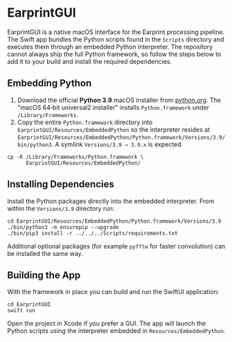 # EarprintGUI

EarprintGUI is a native macOS interface for the Earprint processing
pipeline. The Swift app bundles the Python scripts found in the
`Scripts` directory and executes them through an embedded Python
interpreter.  The repository cannot always ship the full Python
framework, so follow the steps below to add it to your build and
install the required dependencies.

## Embedding Python

1. Download the official **Python 3.9** macOS installer from
   [python.org](https://www.python.org/downloads/macos/).  The
   "macOS 64‑bit universal2 installer" installs
   `Python.framework` under `/Library/Frameworks`.
2. Copy the entire `Python.framework` directory into
   `EarprintGUI/Resources/EmbeddedPython` so the interpreter resides at
   `EarprintGUI/Resources/EmbeddedPython/Python.framework/Versions/3.9/bin/python3`.
   A symlink `Versions/3.9 → 3.9.x` is expected.

```
cp -R /Library/Frameworks/Python.framework \
      EarprintGUI/Resources/EmbeddedPython/
```

## Installing Dependencies

Install the Python packages directly into the embedded interpreter. From
within the `Versions/3.9` directory run:

```
cd EarprintGUI/Resources/EmbeddedPython/Python.framework/Versions/3.9
./bin/python3 -m ensurepip --upgrade
./bin/pip3 install -r ../../../Scripts/requirements.txt
```

Additional optional packages (for example `pyfftw` for faster
convolution) can be installed the same way.

## Building the App

With the framework in place you can build and run the SwiftUI
application:

```
cd EarprintGUI
swift run
```

Open the project in Xcode if you prefer a GUI.  The app will launch the
Python scripts using the interpreter embedded in `Resources/EmbeddedPython`.
